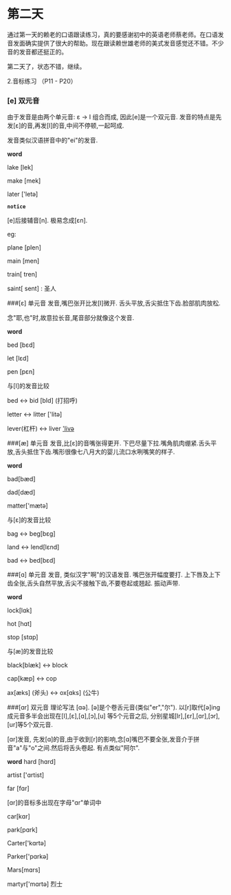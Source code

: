 # 第二天
通过第一天的赖老的口语跟读练习，真的要感谢初中的英语老师蔡老师。在口语发音发面确实提供了很大的帮助。现在跟读赖世雄老师的美式发音感觉还不错。不少音的发音都还挺正的。

第二天了，状态不错，继续。

2.音标练习 （P11 - P20）

### [e] 双元音
由于发音是由两个单元音: ε -> I 组合而成, 因此[e]是一个双元音. 发音的特点是先发[ε]的音,再发[I]的音,中间不停顿,一起呵成.

发音类似汉语拼音中的"ei"的发音.

**word**

lake [lek]

make [mek]

later ['letə]

**`notice`**

[e]后接辅音[n]. 极易念成[εn].

eg:

plane [plen]

main [men]

train[ tren]

saint[ sent] : 圣人

###[ε] 单元音
发音,嘴巴张开比发[I]微开. 舌头平放,舌尖抵住下齿.脸部肌肉放松.

念"耶,也"时,故意拉长音,尾音部分就像这个发音.

**word**

bed [bεd]

let [lεd]

pen [pεn]

与[I]的发音比较

bed <-> bid [bId] (打招呼)

letter <-> litter ['litə]

lever(杠杆) <-> liver ['livə](肝)


###[æ] 单元音
发音,比[ε]的音嘴张得更开. 下巴尽量下拉.嘴角肌肉绷紧.舌头平放,舌头抵住下齿.嘴形很像七八月大的婴儿流口水咧嘴笑的样子.

**word**

bad[bæd]

dad[dæd]

matter['mætə]

与[ε]的发音比较

bag <-> beg[bεg]

land <-> lend[lεnd]

bad <-> bed[bεd]

###[ɑ] 单元音
发音, 类似汉字"啊"的汉语发音. 嘴巴张开幅度要打. 上下唇及上下齿全张,舌头自然平放,舌尖不接触下齿,不要卷起或翘起. 振动声带.

**word**

lock[lɑk]

hot [hɑt]

stop [stɑp]

与[æ]的发音比较

black[blæk] <-> block

cap[kæp] <-> cop

ax[æks] (斧头) <-> ox[ɑks] (公牛)

###[ɑr] 双元音
理论写法 [ɑə]. [ə]是个卷舌元音(类似"er","尔").
以[r]取代[ə]ing成元音多半会出现在[I],[ε],[ɑ],[ɔ],[u] 等5个元音之后, 分别星城[Ir],[εr],[ɑr],[ɔr],[ur]等5个双元音.

[ɑr]发音, 先发[ɑ]的音,由于收到[r]的影响,念[ɑ]嘴巴不要全张,发音介于拼音"a"与"o"之间.然后将舌头卷起. 有点类似"阿尔".

**word**
hard [hɑrd]

artist ['ɑrtist]

far [fɑr]

[ɑr]的音标多出现在字母"ɑr"单词中

car[kɑr]

park[pɑrk]

Carter['kɑrtə]

Parker['pɑrkə]

Mars[mɑrs]

martyr['mɑrtə] 烈士
